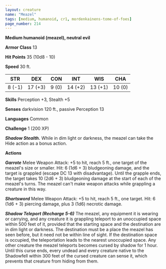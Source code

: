 ```yaml
---
layout: creature
name: "Meazel"
tags: [medium, humanoid, cr1, mordenkainens-tome-of-foes]
page_number: 214
---
```


**Medium humanoid (meazel), neutral evil**

**Armor Class** 13

**Hit Points** 35  (10d8 - 10)

**Speed** 30 ft.

|   STR   |   DEX   |   CON   |   INT   |   WIS   |   CHA   |
|:-------:|:-------:|:-------:|:-------:|:-------:|:-------:|
| 8 (-1) | 17 (+3) | 9 (0) | 14 (+2) | 13 (+1) | 10 (0) |

**Skills** Perception +3, Stealth +5

**Senses** darkvision 120 ft., passive Perception 13

**Languages** Common

**Challenge** 1 (200 XP)

***Shadow Stealth.*** While in dim light or darkness, the meazel can take the Hide action as a bonus action.

**Actions**

***Garrote*** Melee Weapon Attack: +5 to hit, reach 5 ft., one target of the meazel's size or smaller. Hit: 6 (1d6 + 3) bludgeoning damage, and the target is grappled (escape DC 13 with disadvantage). Until the grapple ends, the target takes 10 (2d6 + 3) bludgeoning damage at the start of each of the meazel's turns. The meazel can't make weapon attacks while grappling a creature in this way.

***Shortsword*** Melee Weapon Attack: +5 to hit, reach 5 ft., one target. Hit: 6 (1d6 + 3) piercing damage, plus 3 (1d6) necrotic damage.

***Shadow Teleport (Recharge 5-6)*** The meazel, any equipment it is wearing or carrying, and any creature it is grappling teleport to an unoccupied space within 500 feet of it, provided that the starting space and the destination are in dim light or darkness. The destination must be a place the meazel has seen before, but it need not be within line of sight. If the destination space is occupied, the teleportation leads to the nearest unoccupied space.
Any other creature the meazel teleports becomes cursed by shadow for 1 hour. Until this curse ends, every undead and every creature native to the Shadowfell within 300 feet of the cursed creature can sense it, which prevents that creature from hiding from them.